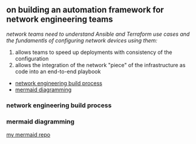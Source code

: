 ## on building an automation framework for network engineering teams  

_network teams need to understand Ansible and Terraform use cases and the fundamentls of configuring network devices using them:_   
1. allows teams to speed up deployments with consistency of the configuration  
2. allows the integration of the network "piece" of the infrastructure as code into an end-to-end playbook  

* [network engineering build process](#network-engineering-build-process)
* [mermaid diagramming](#mermaid-diagramming)  

### network engineering build process  

### mermaid diagramming  

[my mermaid repo](https://github.com/sdncoder/diagrams)
